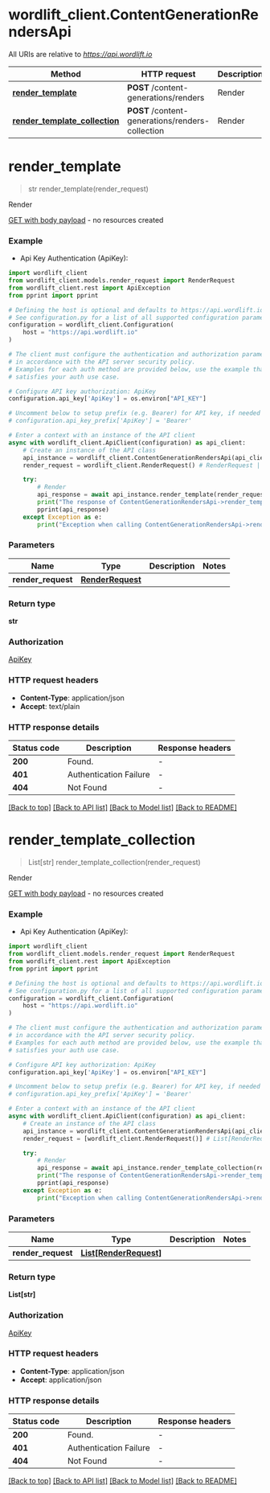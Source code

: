 # wordlift_client.ContentGenerationRendersApi

All URIs are relative to *https://api.wordlift.io*

Method | HTTP request | Description
------------- | ------------- | -------------
[**render_template**](ContentGenerationRendersApi.md#render_template) | **POST** /content-generations/renders | Render
[**render_template_collection**](ContentGenerationRendersApi.md#render_template_collection) | **POST** /content-generations/renders-collection | Render


# **render_template**
> str render_template(render_request)

Render

[GET with body payload](https://opensource.zalando.com/restful-api-guidelines/#get-with-body) - no resources created

### Example

* Api Key Authentication (ApiKey):

```python
import wordlift_client
from wordlift_client.models.render_request import RenderRequest
from wordlift_client.rest import ApiException
from pprint import pprint

# Defining the host is optional and defaults to https://api.wordlift.io
# See configuration.py for a list of all supported configuration parameters.
configuration = wordlift_client.Configuration(
    host = "https://api.wordlift.io"
)

# The client must configure the authentication and authorization parameters
# in accordance with the API server security policy.
# Examples for each auth method are provided below, use the example that
# satisfies your auth use case.

# Configure API key authorization: ApiKey
configuration.api_key['ApiKey'] = os.environ["API_KEY"]

# Uncomment below to setup prefix (e.g. Bearer) for API key, if needed
# configuration.api_key_prefix['ApiKey'] = 'Bearer'

# Enter a context with an instance of the API client
async with wordlift_client.ApiClient(configuration) as api_client:
    # Create an instance of the API class
    api_instance = wordlift_client.ContentGenerationRendersApi(api_client)
    render_request = wordlift_client.RenderRequest() # RenderRequest | 

    try:
        # Render
        api_response = await api_instance.render_template(render_request)
        print("The response of ContentGenerationRendersApi->render_template:\n")
        pprint(api_response)
    except Exception as e:
        print("Exception when calling ContentGenerationRendersApi->render_template: %s\n" % e)
```



### Parameters


Name | Type | Description  | Notes
------------- | ------------- | ------------- | -------------
 **render_request** | [**RenderRequest**](RenderRequest.md)|  | 

### Return type

**str**

### Authorization

[ApiKey](../README.md#ApiKey)

### HTTP request headers

 - **Content-Type**: application/json
 - **Accept**: text/plain

### HTTP response details

| Status code | Description | Response headers |
|-------------|-------------|------------------|
**200** | Found. |  -  |
**401** | Authentication Failure |  -  |
**404** | Not Found |  -  |

[[Back to top]](#) [[Back to API list]](../README.md#documentation-for-api-endpoints) [[Back to Model list]](../README.md#documentation-for-models) [[Back to README]](../README.md)

# **render_template_collection**
> List[str] render_template_collection(render_request)

Render

[GET with body payload](https://opensource.zalando.com/restful-api-guidelines/#get-with-body) - no resources created

### Example

* Api Key Authentication (ApiKey):

```python
import wordlift_client
from wordlift_client.models.render_request import RenderRequest
from wordlift_client.rest import ApiException
from pprint import pprint

# Defining the host is optional and defaults to https://api.wordlift.io
# See configuration.py for a list of all supported configuration parameters.
configuration = wordlift_client.Configuration(
    host = "https://api.wordlift.io"
)

# The client must configure the authentication and authorization parameters
# in accordance with the API server security policy.
# Examples for each auth method are provided below, use the example that
# satisfies your auth use case.

# Configure API key authorization: ApiKey
configuration.api_key['ApiKey'] = os.environ["API_KEY"]

# Uncomment below to setup prefix (e.g. Bearer) for API key, if needed
# configuration.api_key_prefix['ApiKey'] = 'Bearer'

# Enter a context with an instance of the API client
async with wordlift_client.ApiClient(configuration) as api_client:
    # Create an instance of the API class
    api_instance = wordlift_client.ContentGenerationRendersApi(api_client)
    render_request = [wordlift_client.RenderRequest()] # List[RenderRequest] | 

    try:
        # Render
        api_response = await api_instance.render_template_collection(render_request)
        print("The response of ContentGenerationRendersApi->render_template_collection:\n")
        pprint(api_response)
    except Exception as e:
        print("Exception when calling ContentGenerationRendersApi->render_template_collection: %s\n" % e)
```



### Parameters


Name | Type | Description  | Notes
------------- | ------------- | ------------- | -------------
 **render_request** | [**List[RenderRequest]**](RenderRequest.md)|  | 

### Return type

**List[str]**

### Authorization

[ApiKey](../README.md#ApiKey)

### HTTP request headers

 - **Content-Type**: application/json
 - **Accept**: application/json

### HTTP response details

| Status code | Description | Response headers |
|-------------|-------------|------------------|
**200** | Found. |  -  |
**401** | Authentication Failure |  -  |
**404** | Not Found |  -  |

[[Back to top]](#) [[Back to API list]](../README.md#documentation-for-api-endpoints) [[Back to Model list]](../README.md#documentation-for-models) [[Back to README]](../README.md)


